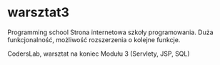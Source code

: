 # warsztat3
Programming school
Strona internetowa szkoły programowania. Duża funkcjonalność, możliwość rozszerzenia o kolejne funkcje.

CodersLab, warsztat na koniec Modułu 3 (Servlety, JSP, SQL)

